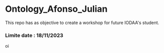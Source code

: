 # Ontology_Afonso_Julian
This repo has as objective to create a workshop for future IODAA's student.
### Limite date : 18/11/2023
oi
